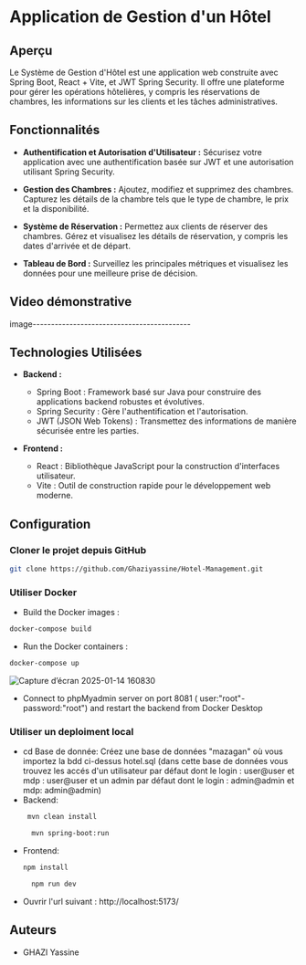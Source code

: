 # Application de Gestion d'un Hôtel

## Aperçu

Le Système de Gestion d'Hôtel est une application web construite avec Spring Boot, React + Vite, et JWT Spring Security. Il offre une plateforme pour gérer les opérations hôtelières, y compris les réservations de chambres, les informations sur les clients et les tâches administratives.

## Fonctionnalités

- **Authentification et Autorisation d'Utilisateur :** Sécurisez votre application avec une authentification basée sur JWT et une autorisation utilisant Spring Security.

- **Gestion des Chambres :** Ajoutez, modifiez et supprimez des chambres. Capturez les détails de la chambre tels que le type de chambre, le prix et la disponibilité.

- **Système de Réservation :** Permettez aux clients de réserver des chambres. Gérez et visualisez les détails de réservation, y compris les dates d'arrivée et de départ.

- **Tableau de Bord :** Surveillez les principales métriques et visualisez les données pour une meilleure prise de décision.

## Video démonstrative


image-------------------------------------------



## Technologies Utilisées

- **Backend :**
  - Spring Boot : Framework basé sur Java pour construire des applications backend robustes et évolutives.
  - Spring Security : Gère l'authentification et l'autorisation.
  - JWT (JSON Web Tokens) : Transmettez des informations de manière sécurisée entre les parties.

- **Frontend :**
  - React : Bibliothèque JavaScript pour la construction d'interfaces utilisateur.
  - Vite : Outil de construction rapide pour le développement web moderne.

## Configuration

### Cloner le projet depuis GitHub
```bash
git clone https://github.com/Ghaziyassine/Hotel-Management.git
```
### Utiliser Docker
- Build the Docker images :
```bash
docker-compose build
```

- Run the Docker containers :
```bash
docker-compose up
```
![Capture d’écran 2025-01-14 160830](https://github.com/user-attachments/assets/3a80ed89-b3a2-46f6-9344-a3b6886afb51)

- Connect to phpMyadmin server on port 8081 ( user:"root"-password:"root") and restart the backend from Docker Desktop
### Utiliser un deploiment local
- cd Base de donnée: 
  Créez une base de données "mazagan" où vous importez la bdd ci-dessus hotel.sql
(dans cette base de données vous trouvez les accés d'un utilisateur par défaut dont le login : user@user et mdp : user@user et un admin par défaut dont le login : admin@admin et mdp: admin@admin)
- Backend:
  ```bash
   mvn clean install
   ```
   ```bash
     mvn spring-boot:run
   ```
- Frontend:
  ```bash
  npm install
  ```
  ```bash
    npm run dev
  ```
- Ouvrir l'url suivant : http://localhost:5173/

## Auteurs

- GHAZI Yassine





